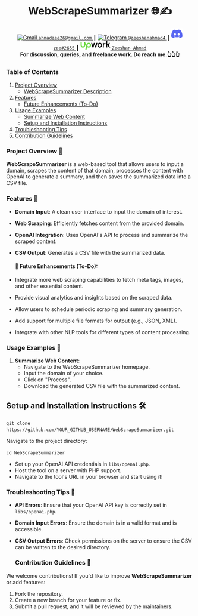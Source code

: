 <h1 align="center">WebScrapeSummarizer 🌐✍️</h1>

<div align="center">
  <a href="https://mail.google.com/mail/u/?authuser=ahmadzee26@gmail.com">
    <img alt="Gmail" width="30px" src="https://edent.github.io/SuperTinyIcons/images/svg/gmail.svg" />
    <code>ahmadzee26@gmail.com</code>
  </a>
  <span> ┃ </span>
  
  <a href="https://t.me/zeeshanahmad4">
    <img alt="Telegram" width="30px" src="https://edent.github.io/SuperTinyIcons/images/svg/telegram.svg" />
    <code>@zeeshanahmad4</code>
  </a>
  <span> ┃ </span>
  
  <a href="https://discord.com">
    <img alt="Discord" width="30px" src="https://github.com/Zeeshanahmad4/RealEstateMate-WhatsApp-Group-Management-Bot/blob/main/discord-icon-svgrepo-com.svg" />
    <code>zee#2655</code>
  </a>
  <span> ┃ </span>
  
  <a href="https://www.upwork.com/freelancers/zeeshanahmad291">
    <img alt="Upwork" width="80px" src="https://github.com/Zeeshanahmad4/Zeeshanahmad4/blob/main/upwork.svg" />
    <code>Zeeshan Ahmad</code>
  </a>
  
  <br />
  <strong>For discussion, queries, and freelance work. Do reach me.👆👆👆</strong>
</div>

### Table of Contents

1. [Project Overview](https://github.com/Zeeshanahmad4/WebScrapeSummarizer#project-overview-)
    - [WebScrapeSummarizer Description](https://github.com/Zeeshanahmad4/WebScrapeSummarizer#project-overview-)
2. [Features](https://github.com/Zeeshanahmad4/WebScrapeSummarizer#features-)
     - [Future Enhancements (To-Do)](https://github.com/Zeeshanahmad4/WebScrapeSummarizer#-future-enhancements-to-do)
4. [Usage Examples](https://github.com/Zeeshanahmad4/WebScrapeSummarizer#usage-examples-)
    - [Summarize Web Content](https://github.com/Zeeshanahmad4/WebScrapeSummarizer#usage-examples-)
    - [Setup and Installation Instructions](https://github.com/YOUR_GITHUB_USERNAME/WebScrapeSummarizer.git)
6. [Troubleshooting Tips](https://github.com/Zeeshanahmad4/WebScrapeSummarizer#troubleshooting-tips-)
7. [Contribution Guidelines](https://github.com/Zeeshanahmad4/WebScrapeSummarizer#contribution-guidelines-)


### Project Overview 📑

**WebScrapeSummarizer** is a web-based tool that allows users to input a domain, scrapes the content of that domain, processes the content with OpenAI to generate a summary, and then saves the summarized data into a CSV file.

### Features 🌟

- **Domain Input**: A clean user interface to input the domain of interest.
- **Web Scraping**: Efficiently fetches content from the provided domain.
- **OpenAI Integration**: Uses OpenAI's API to process and summarize the scraped content.
- **CSV Output**: Generates a CSV file with the summarized data.

  #### 🚀 Future Enhancements (To-Do):

- Integrate more web scraping capabilities to fetch meta tags, images, and other essential content.
- Provide visual analytics and insights based on the scraped data.
- Allow users to schedule periodic scraping and summary generation.
- Add support for multiple file formats for output (e.g., JSON, XML).
- Integrate with other NLP tools for different types of content processing.


### Usage Examples 📖

1. **Summarize Web Content**:
    - Navigate to the WebScrapeSummarizer homepage.
    - Input the domain of your choice.
    - Click on "Process".
    - Download the generated CSV file with the summarized content.

## Setup and Installation Instructions 🛠️

   ```git clone https://github.com/YOUR_GITHUB_USERNAME/WebScrapeSummarizer.git ```
   
   Navigate to the project directory:
   
  ```cd WebScrapeSummarizer ```

- Set up your OpenAI API credentials in `libs/openai.php`.
- Host the tool on a server with PHP support.
- Navigate to the tool's URL in your browser and start using it!

 ### Troubleshooting Tips 🚫

 - **API Errors**: Ensure that your OpenAI API key is correctly set in `libs/openai.php`.
- **Domain Input Errors**: Ensure the domain is in a valid format and is accessible.
- **CSV Output Errors**: Check permissions on the server to ensure the CSV can be written to the desired directory.


  ### Contribution Guidelines 🤝

We welcome contributions! If you'd like to improve **WebScrapeSummarizer** or add features:

1. Fork the repository.
2. Create a new branch for your feature or fix.
3. Submit a pull request, and it will be reviewed by the maintainers.

